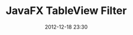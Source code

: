 ---
layout: redirect
title: "JavaFX TableView Filter"
date: 2012-12-18 23:30
redirect: http://code.makery.ch/blog/javafx-2-tableview-filter
---